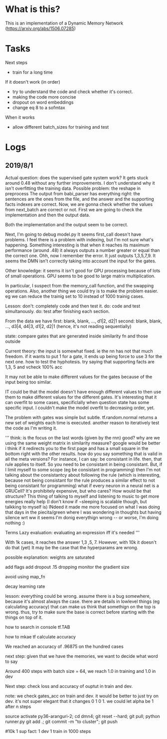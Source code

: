 # What is this?
This is an implementation of a Dynamic Memory Network (https://arxiv.org/abs/1506.07285)

# Tasks
Next steps
* train for a long time

If it doesn't work (in order)
* try to understand the code and check whether it's correct.
* making the code more concise
* dropout on word embeddings
* change eq 8 to a sofmtax

When it works
* allow different batch_sizes for training and test

# Logs
## 2019/8/1
Actual question: does the supervised gate system work?
It gets stuck around 0.48 without any further improvements. I don't understand why it isn't overfitting the training data.
Possible problem: the reshape in preprocess
The output from babi_parser has everything right: the sentences are the ones from the file, and the answer and the supporting facts indexes are correct.
Now, we are gonna check whether the values from next_batch are correct or not. First we are going to check the implementation and then the output data.

Both the implementation and the output seem to be correct.

Next, I'm going to debug model.py
It seems first_call doesn't have problems.
I feel there is a problem with indexing, but I'm not sure what's happening. Something interesting is that when it reaches its maximum performance (around .48) it always outputs a number greater or equal than the correct one.  Ohh, now I remember the error. It just outputs 1,3,5,7,9. It seems the DMN isn't correctly taking into account the input for the gates.

Other knowledge: it seems it isn't good for GPU processing because of lots of small operations. GPU seems to be good to large matrix multiplication.

In particular, I suspect from the memory_call function, and the swapping operations.
Also, another thing we could try is to make the problem easier. eg we can reduce the trainig set to 10 instead of 1000 trainig cases.


Lesson: don't: completely code and then test it. do: code and test simultanously. do: test after finishing each section.

From the data we have
first: blank, blank, ..., d1|2, d2|1
second: blank, blank, ..., d3|4, d4|3, d1|2, d2|1 (hence, it's not reading sequentially)

state: compare gates that are generated inside similarity fn and those outside

Current theory: the input is somewhat fixed. ie the nn has not that much freedom. if it wants to put 1 for a gate, it ends up being force to use 3 for the next one. how to test the hyphotesis. try saying that supporting facts are 1,3, 5 and vcheck 100% acc

It may not be able to make different values for the gates because of the input being too similar.

IT could be that the model doesn't have enough different values to then use them to make different values for the different gates. It's interesting that it can overfit to some cases, specificlally when question state has some specific input. I couldn't make the model overfit to decreasing order, yet.

The problem with gates was simple but subtle. tf.random.normal returns a new set of weights each time is executed. another reason to iteratively test the code as I'm writing it.



'''
think: is the focus on the last words (given by the rnn) good?
why are we using the same weight matrix in similarity measure?
google would be better i think if it redirects you to the first page and has a small square in the bottom right with the other results.
how do you say something that is valid in all the meta versions? For instance, I can say: be consistant in life. then, that rule applies to itself. So you need to be consistant in being consistant. But, if I limit myself to some scope (eg be consistant in programming) then I'm not talking about the consistantcy about following the rule (which is interesting, because not being consistant for the rule produces a similar effect to not being consistant for programming)
what if every neuron in a neural net is a GRUCell? It's prohibitely expensive, but who cares? How would be that structure?
This thing of talking to myself and listening to music to get more energies really help (I don't know if ¬sleeping is scalable though, but talkking to myself is) INdeed it made me more focused on what I was doing that days in the piecita/green where I was wondering in thoughts but having silence
wrt ww it seems I'm donig everythign wrong -- or worse, I'm doing nothing :)

Terms
Lazy evaluation: evaluating an expression iff it's needed
'''

With 1k cases, it reaches the answer 1,3 ,5, 7. However, with 10k it doesn't do that (yet)
It may be the case that the hyperparams are wrong.

possible explanation: weights are saturated

add flags
add dropout .15 dropping
monitor the gradient size

avoid using map_fn

decay learning rate

lesson: everything could be wrong. assume there is a bug somewhere, because it's almost always the case. there are details in lowlevel things (eg calculating accuracy) that can make us think that somethign on the top is wrong. thus, try to make sure the base is correct before starting with the things on top of it.

how to search in console tf.TAB

how to mkae tf calculate accuracy

We reached an accuracy of .96875 on the hundred cases

next step: given that we have the memories, we want to decide what word to say

Around 400 steps with batch size = 64, we reach 1.0 in training and 1.0 in dev


Next step: check loss and accuracy of ouptut in train and dev.

note: we check gates_acc on train and dev. it would be better to just try on dev. it's not super elegant that it changes 0 1 0 1. we could let alpha be 1 after n steps

source activate py36-aranguri-2; cd dmn4; git reset --hard; git pull; python runner.py
git add .; git commit -m "to cluster"; git push

#10k
1 sup fact: 1 dev 1 train in 1000 steps
